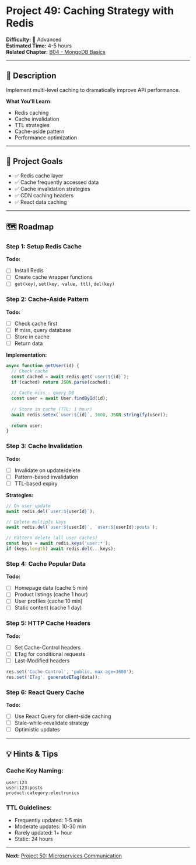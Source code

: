 # Project 49: Caching Strategy with Redis

**Difficulty:** 🔴 Advanced  
**Estimated Time:** 4-5 hours  
**Related Chapter:** [B04 - MongoDB Basics](../chapters/B04_MONGODB_BASICS.md)

---

## 📝 Description

Implement multi-level caching to dramatically improve API performance.

**What You'll Learn:**
- Redis caching
- Cache invalidation
- TTL strategies
- Cache-aside pattern
- Performance optimization

---

## 🎯 Project Goals

- ✅ Redis cache layer
- ✅ Cache frequently accessed data
- ✅ Cache invalidation strategies
- ✅ CDN caching headers
- ✅ React data caching

---

## 🗺️ Roadmap

### Step 1: Setup Redis Cache
**Todo:**
- [ ] Install Redis
- [ ] Create cache wrapper functions
- [ ] `get(key)`, `set(key, value, ttl)`, `del(key)`

### Step 2: Cache-Aside Pattern
**Todo:**
- [ ] Check cache first
- [ ] If miss, query database
- [ ] Store in cache
- [ ] Return data

**Implementation:**
```javascript
async function getUser(id) {
  // Check cache
  const cached = await redis.get(`user:${id}`);
  if (cached) return JSON.parse(cached);
  
  // Cache miss - query DB
  const user = await User.findById(id);
  
  // Store in cache (TTL: 1 hour)
  await redis.setex(`user:${id}`, 3600, JSON.stringify(user));
  
  return user;
}
```

### Step 3: Cache Invalidation
**Todo:**
- [ ] Invalidate on update/delete
- [ ] Pattern-based invalidation
- [ ] TTL-based expiry

**Strategies:**
```javascript
// On user update
await redis.del(`user:${userId}`);

// Delete multiple keys
await redis.del(`user:${userId}`, `user:${userId}:posts`);

// Pattern delete (all user caches)
const keys = await redis.keys('user:*');
if (keys.length) await redis.del(...keys);
```

### Step 4: Cache Popular Data
**Todo:**
- [ ] Homepage data (cache 5 min)
- [ ] Product listings (cache 1 hour)
- [ ] User profiles (cache 10 min)
- [ ] Static content (cache 1 day)

### Step 5: HTTP Cache Headers
**Todo:**
- [ ] Set Cache-Control headers
- [ ] ETag for conditional requests
- [ ] Last-Modified headers

```javascript
res.set('Cache-Control', 'public, max-age=3600');
res.set('ETag', generateETag(data));
```

### Step 6: React Query Cache
**Todo:**
- [ ] Use React Query for client-side caching
- [ ] Stale-while-revalidate strategy
- [ ] Optimistic updates

---

## 💡 Hints & Tips

### Cache Key Naming:
```
user:123
user:123:posts
product:category:electronics
```

### TTL Guidelines:
- Frequently updated: 1-5 min
- Moderate updates: 10-30 min
- Rarely updated: 1+ hour
- Static: 24 hours

---

**Next:** [Project 50: Microservices Communication](50-microservices.md)
